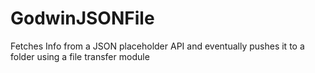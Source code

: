 # GodwinJSONFile
Fetches Info from a JSON placeholder API and eventually pushes it to a folder using a file transfer module
